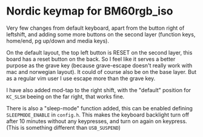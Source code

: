 # Nordic keymap for BM60rgb_iso
Very few changes from default keyboard, apart from the button right of leftshift,
and adding some more buttons on the second layer (function keys, home/end, pg up/down and media keys).

On the default layout, the top left button is RESET on the second layer,
this board has a reset button on the back. So I feel like it serves a better
purpose as the grave key (because grave-escape doesn't really
work with mac and norwegian layout). It could of course also be on the base layer.
But as a regular vim user I use escape more than the grave key.

I have also added mod-tap to the right shift, with the "default" position for
`KC_SLSH` beeing on the far right, that works fine.

There is also a "sleep-mode" function added,
this can be enabled defining `SLEEPMODE_ENABLE` in `config.h`.
This makes the keyboard backlight turn off after 10 minutes without any
keypresses, and turn on again on keypress. (This is something different than `USB_SUSPEND`)
